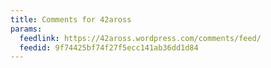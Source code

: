```yaml
---
title: Comments for 42aross
params:
  feedlink: https://42aross.wordpress.com/comments/feed/
  feedid: 9f74425bf74f27f5ecc141ab36dd1d84
---
```

